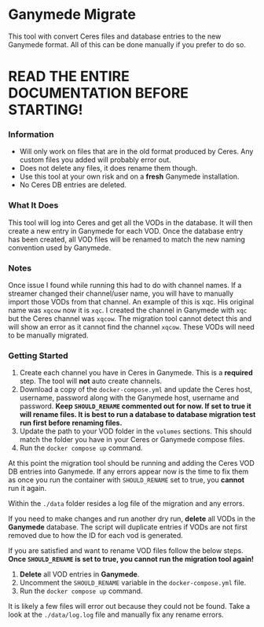 # Ganymede Migrate

This tool with convert Ceres files and database entries to the new Ganymede format. All of this can be done manually if you prefer to do so.

# READ THE ENTIRE DOCUMENTATION BEFORE STARTING!

### Information

* Will only work on files that are in the old format produced by Ceres. Any custom files you added will probably error out.
* Does not delete any files, it does rename them though.
* Use this tool at your own risk and on a **fresh** Ganymede installation.
* No Ceres DB entries are deleted.

### What It Does

This tool will log into Ceres and get all the VODs in the database. It will then create a new entry in Ganymede for each VOD. Once the database entry has been created, all VOD files will be renamed to match the new naming convention used by Ganymede.

### Notes

Once issue I found while running this had to do with channel names. If a streamer changed their channel/user name, you will have to manually import those VODs from that channel. An example of this is xqc. His original name was `xqcow` now it is `xqc`. I created the channel in Ganymede with `xqc` but the Ceres channel was `xqcow`. The migration tool cannot detect this and will show an error as it cannot find the channel `xqcow`. These VODs will need to be manually migrated.

### Getting Started

1. Create each channel you have in Ceres in Ganymede. This is a **required** step. The tool will **not** auto create channels.
2. Download a copy of the `docker-compose.yml` and update the Ceres host, username, password along with the Ganymede host, username and password. **Keep `SHOULD_RENAME` commented out for now. If set to true it will rename files. It is best to run a database to database migration test run first before renaming files.**
3. Update the path to your VOD folder in the `volumes` sections. This should match the folder you have in your Ceres or Ganymede compose files.
4. Run the `docker compose up` command.

At this point the migration tool should be running and adding the Ceres VOD DB entries into Ganymede. If any errors appear now is the time to fix them as once you run the container with `SHOULD_RENAME` set to true, you **cannot** run it again.

Within the `./data` folder resides a log file of the migration and any errors.

If you need to make changes and run another dry run, **delete** all VODs in the **Ganymede** database. The script will duplicate entries if VODs are not first removed due to how the ID for each vod is generated.

If you are satisfied and want to rename VOD files follow the below steps. **Once `SHOULD_RENAME` is set to true, you cannot run the migration tool again!**

1. **Delete** all VOD entries in **Ganymede**.
2. Uncomment the `SHOULD_RENAME` variable in the `docker-compose.yml` file.
3. Run the `docker compose up` command.

It is likely a few files will error out because they could not be found. Take a look at the `./data/log.log` file and manually fix any rename errors.